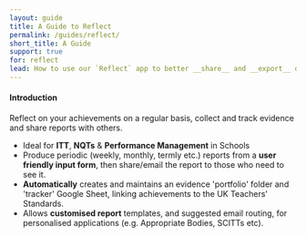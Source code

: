 ```yaml
---
layout: guide
title: A Guide to Reflect
permalink: /guides/reflect/
short_title: A Guide
support: true
for: reflect
lead: How to use our `Reflect` app to better __share__ and __export__ data from sheets!
---
```


#### Introduction

Reflect on your achievements on a regular basis, collect and track evidence and share reports with others.

+ Ideal for __ITT__, __NQTs__ & __Performance Management__ in Schools
+ Produce periodic (weekly, monthly, termly etc.) reports from a __user friendly input form__, then share/email the report to those who need to see it.
+ __Automatically__ creates and maintains an evidence 'portfolio' folder and 'tracker' Google Sheet, linking achievements to the UK Teachers' Standards.
+ Allows __customised report__ templates, and suggested email routing, for personalised applications (e.g. Appropriate Bodies, SCITTs etc).